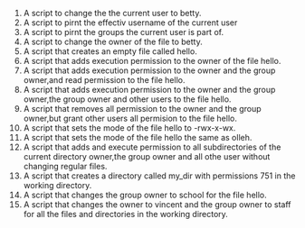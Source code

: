 1. A script to change the the current user to betty.
2. A script to pirnt the effectiv username of the current user
3. A script to pirnt the groups the current user is part of.
4. A script to change the owner of the file to betty.
5. A script that creates an empty file called hello.
6. A script that adds execution permission to the owner of the file hello.
7. A script that adds execution permission to the owner and the group owner,and read permission to the file hello.
8. A script that adds execution permission to the owner and the group owner,the group owner and other users to the file hello.
9. A script that removes all permission to the owner and the group owner,but grant other users all permision to the file hello.
10. A script that sets the mode of the file hello to -rwx-x-wx.
11. A script that sets the mode of the file hello the same as olleh.
12. A script that adds and execute permission to all subdirectories of the current directory owner,the group owner and all othe user without changing regular files.
13. A script that creates a directory called my_dir with permissions 751 in the working directory.
14. A script that changes the group owner to school for the file hello.  
15. A script that changes the owner to vincent and the group owner to staff for all the files and directories in the working directory.
